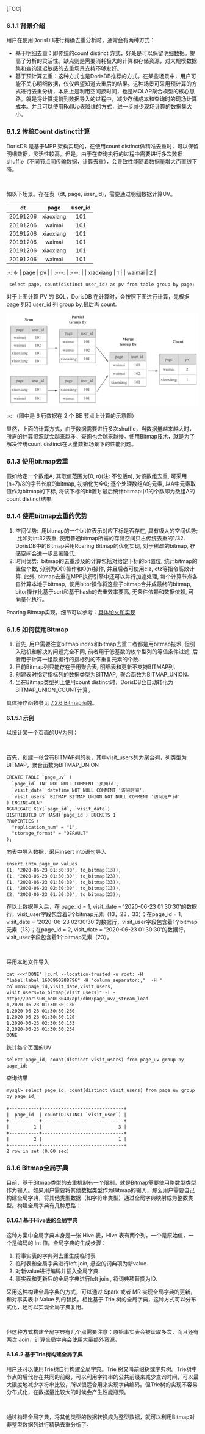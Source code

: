 [TOC]
### 6.1.1 背景介绍

用户在使用DorisDB进行精确去重分析时，通常会有两种方式：

*   基于明细去重：即传统的count distinct 方式，好处是可以保留明细数据。提高了分析的灵活性。缺点则是需要消耗极大的计算和存储资源，对大规模数据集和查询延迟敏感的去重场景支持不够友好。
*   基于预计算去重：这种方式也是DorisDB推荐的方式。在某些场景中，用户可能不关心明细数据，仅仅希望知道去重后的结果。这种场景可采用预计算的方式进行去重分析，本质上是利用空间换时间，也是MOLAP聚合模型的核心思路。就是将计算提前到数据导入的过程中，减少存储成本和查询时的现场计算成本。并且可以使用RollUp表降维的方式，进一步减少现场计算的数据集大小。

### 6.1.2 传统Count distinct计算

DorisDB 是基于MPP 架构实现的，在使用count distinct做精准去重时，可以保留明细数据，灵活性较高。但是，由于在查询执行的过程中需要进行多次数据shuffle（不同节点间传输数据，计算去重），会导致性能随着数据量增大而直线下降。

  <br>

如以下场景。存在表（dt, page, user\_id)，需要通过明细数据计算UV。

|  dt   |   page  | user_id |
| :---: | :---: | :---:|
|   20191206  |   xiaoxiang  | 101 |
|   20191206  |   waimai  | 101 |
|   20191206  |   xiaoxiang  | 101 |
|   20191206  |   waimai  | 101 |
|   20191206  |   xiaoxiang  | 101 |
|   20191206  |   waimai  | 101 |
:-:  &#8595;
|  page   |   pv  |
| :---: | :---: |
|   xiaoxiang  |  1   | 
|   waimai  |   2  | 

```
 select page, count(distinct user_id) as pv from table group by page;
```

  
对于上图计算 PV 的 SQL，DorisDB 在计算时，会按照下图进行计算，先根据 page 列和 user\_id 列 group by,最后再 count。

~~![](images/6.1.2-2.png)~~

:-: （图中是 6 行数据在 2 个 BE 节点上计算的示意图）

  

显然，上面的计算方式，由于数据需要进行多次shuffle，当数据量越来越大时，所需的计算资源就会越来越多，查询也会越来越慢。使用Bitmap技术，就是为了解决传统count distinct在大量数据场景下的性能问题。

  

### 6.1.3 使用bitmap去重

假如给定一个数组A, 其取值范围为\[0, n)(注: 不包括n), 对该数组去重, 可采用(n+7)/8的字节长度的bitmap, 初始化为全0; 逐个处理数组A的元素, 以A中元素取值作为bitmap的下标, 将该下标的bit置1; 最后统计bitmap中1的个数即为数组A的count distinct结果.

  

### 6.1.4 使用bitmap去重的优势

1.  空间优势:  用bitmap的一个bit位表示对应下标是否存在, 具有极大的空间优势;  比如对int32去重, 使用普通bitmap所需的存储空间只占传统去重的1/32.  DorisDB中的Bitmap采用Roaring Bitmap的优化实现, 对于稀疏的bitmap, 存储空间会进一步显著降低.
2.  时间优势:  bitmap的去重涉及的计算包括对给定下标的bit置位, 统计bitmap的置位个数, 分别为O(1)操作和O(n)操作, 并且后者可使用clz, ctz等指令高效计算. 此外, bitmap去重在MPP执行引擎中还可以并行加速处理, 每个计算节点各自计算本地子bitmap,  使用bitor操作将这些子bitmap合并成最终的bitmap, bitor操作比基于sort和基于hash的去重效率要高, 无条件依赖和数据依赖, 可向量化执行。

  

Roaring Bitmap实现，细节可以参考：[具体论文和实现](https://github.com/RoaringBitmap/RoaringBitmap)

### 6.1.5 如何使用Bitmap

1.  首先, 用户需要注意bitmap index和bitmap去重二者都是用bitmap技术, 但引入动机和解决的问题完全不同, 前者用于低基数的枚举型列的等值条件过滤, 后者用于计算一组数据行的指标列的不重复元素的个数.
2.  目前Bitmap列只能存在于用聚合表, 明细表和更新不支持BITMAP列.
3.  创建表时指定指标列的数据类型为BITMAP,  聚合函数为BITMAP\_UNION。
4.  当在Bitmap类型列上使用count distinct时，DorisDB会自动转化为BITMAP\_UNION\_COUNT计算。

  

具体操作函数参见 [7.2.6 Bitmap函数](7.2.6Bitmap函数.md)。

#### 6.1.5.1 示例

以统计某一个页面的UV为例：

  <br>

首先，创建一张含有BITMAP列的表，其中visit\_users列为聚合列，列类型为BITMAP，聚合函数为BITMAP\_UNION

~~~
CREATE TABLE `page_uv` (
  `page_id` INT NOT NULL COMMENT '页面id',
  `visit_date` datetime NOT NULL COMMENT '访问时间',
  `visit_users` BITMAP BITMAP_UNION NOT NULL COMMENT '访问用户id'
) ENGINE=OLAP
AGGREGATE KEY(`page_id`, `visit_date`)
DISTRIBUTED BY HASH(`page_id`) BUCKETS 1
PROPERTIES (
  "replication_num" = "1",
  "storage_format" = "DEFAULT"
);
~~~

  

向表中导入数据，采用insert into语句导入

~~~
insert into page_uv values 
(1, '2020-06-23 01:30:30', to_bitmap(13)),
(1, '2020-06-23 01:30:30', to_bitmap(23)),
(1, '2020-06-23 01:30:30', to_bitmap(33)),
(1, '2020-06-23 02:30:30', to_bitmap(13)),
(2, '2020-06-23 01:30:30', to_bitmap(23));
~~~

在以上数据导入后，在 page\_id = 1, visit\_date = '2020-06-23 01:30:30'的数据行，visit\_user字段包含着3个bitmap元素（13，23，33）；在page\_id = 1, visit\_date = '2020-06-23 02:30:30'的数据行，visit\_user字段包含着1个bitmap元素（13）；在page\_id = 2, visit\_date = '2020-06-23 01:30:30'的数据行，visit\_user字段包含着1个bitmap元素（23）。

  <br>

采用本地文件导入

~~~
cat <<<'DONE' |curl --location-trusted -u root: -H "label:label_1600960288796" -H "column_separator:,"  -H " columns:page_id,visit_date,visit_users, visit_users=to_bitmap(visit_users)" -T - http://DorisDB_be0:8040/api/db0/page_uv/_stream_load
1,2020-06-23 01:30:30,130
1,2020-06-23 01:30:30,230
1,2020-06-23 01:30:30,120
1,2020-06-23 02:30:30,133
2,2020-06-23 01:30:30,234
DONE
~~~

统计每个页面的UV

~~~
select page_id, count(distinct visit_users) from page_uv group by page_id;
~~~

查询结果

~~~
mysql> select page_id, count(distinct visit_users) from page_uv group by page_id;

+-----------+------------------------------+
|  page_id  | count(DISTINCT `visit_user`) |
+-----------+------------------------------+
|         1 |                            3 |
+-----------+------------------------------+
|         2 |                            1 |
+-----------+------------------------------+
2 row in set (0.00 sec)
~~~

### 6.1.6 Bitmap全局字典

目前，基于Bitmap类型的去重机制有一个限制，就是Bitmap需要使用整数型类型作为输入。如果用户需要将其他数据类型作为Bitmap的输入，那么用户需要自己构建全局字典，将其他类型数据（如字符串类型）通过全局字典映射成为整数类型。构建全局字典有几种思路：

#### 6.1.6.1 基于Hive表的全局字典

这种方案中全局字典本身是一张 Hive 表，Hive 表有两个列，一个是原始值，一个是编码的 Int 值。全局字典的生成步骤：

1.  将事实表的字典列去重生成临时表
2.  临时表和全局字典进行left join, 悬空的词典项为新value.
3.  对新value进行编码并插入全局字典.
4.  事实表和更新后的全局字典进行left join , 将词典项替换为ID.

  

采用这种构建全局字典的方式，可以通过 Spark 或者 MR 实现全局字典的更新，和对事实表中 Value 列的替换。相比基于 Trie 树的全局字典，这种方式可以分布式化，还可以实现全局字典复用。

  <br>

但这种方式构建全局字典有几个点需要注意：原始事实表会被读取多次，而且还有两次 Join，计算全局字典会使用大量额外资源。

#### 6.1.6.2 基于Trie树构建全局字典

用户还可以使用Trie树自行构建全局字典。Trie 树又叫前缀树或字典树。Trie树中节点的后代存在共同的前缀，可以利用字符串的公共前缀来减少查询时间，可以最大限度地减少字符串比较，所以很适合用来实现字典编码。但Trie树的实现不容易分布式化，在数据量比较大的时候会产生性能瓶颈。

  <br>

通过构建全局字典，将其他类型的数据转换成为整型数据，就可以利用Bitmap对非整型数据列进行精确去重分析了。